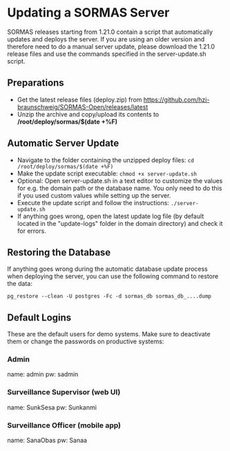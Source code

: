 # Updating a SORMAS Server
SORMAS releases starting from 1.21.0 contain a script that automatically updates and deploys the server. If you are using an older version and therefore need to do a manual server update, please download the 1.21.0 release files and use the commands specified in the server-update.sh script.

## Preparations
* Get the latest release files (deploy.zip) from https://github.com/hzi-braunschweig/SORMAS-Open/releases/latest
* Unzip the archive and copy/upload its contents to **/root/deploy/sormas/$(date +%F)**

## Automatic Server Update
* Navigate to the  folder containing the unzipped deploy files:
``cd /root/deploy/sormas/$(date +%F)``
* Make the update script executable:
``chmod +x server-update.sh``
* Optional: Open server-update.sh in a text editor to customize the values for e.g. the domain path or the database name. You only need to do this if you used custom values while setting up the server.
* Execute the update script and follow the instructions:
``./server-update.sh``
* If anything goes wrong, open the latest update log file (by default located in the "update-logs" folder in the domain directory) and check it for errors.

## Restoring the Database
If anything goes wrong during the automatic database update process when deploying the server, you can use the following command to restore the data:

``pg_restore --clean -U postgres -Fc -d sormas_db sormas_db_....dump``

## Default Logins
These are the default users for demo systems. Make sure to deactivate them or change the passwords on productive systems:

### Admin
name: admin
pw: sadmin

### Surveillance Supervisor (web UI)
name: SunkSesa
pw: Sunkanmi

### Surveillance Officer (mobile app)
name: SanaObas
pw: Sanaa
